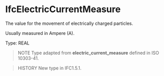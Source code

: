 # IfcElectricCurrentMeasure

The value for the movement of electrically charged particles.

Usually measured in Ampere (A).

Type: REAL

> NOTE  Type adapted from **electric_current_measure** defined in ISO 10303-41.

> HISTORY  New type in IFC1.5.1.
